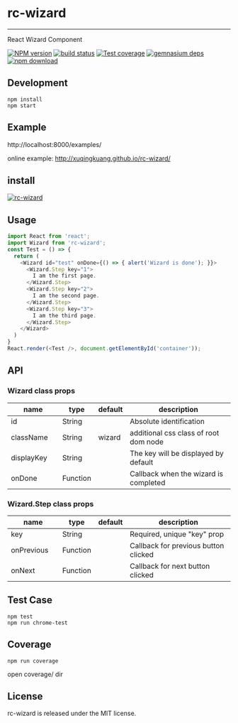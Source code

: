 # rc-wizard
---

React Wizard Component


[![NPM version][npm-image]][npm-url]
[![build status][travis-image]][travis-url]
[![Test coverage][coveralls-image]][coveralls-url]
[![gemnasium deps][gemnasium-image]][gemnasium-url]
[![npm download][download-image]][download-url]

[npm-image]: http://img.shields.io/npm/v/rc-wizard.svg?style=flat-square
[npm-url]: http://npmjs.org/package/rc-wizard
[travis-image]: https://img.shields.io/travis/xuqingkuang/rc-wizard.svg?style=flat-square
[travis-url]: https://travis-ci.org/xuqingkuang/rc-wizard
[coveralls-image]: https://img.shields.io/coveralls/xuqingkuang/rc-wizard.svg?style=flat-square
[coveralls-url]: https://coveralls.io/r/xuqingkuang/rc-wizard?branch=master
[gemnasium-image]: http://img.shields.io/gemnasium/xuqingkuang/rc-wizard.svg?style=flat-square
[gemnasium-url]: https://gemnasium.com/xuqingkuang/rc-wizard
[node-image]: https://img.shields.io/badge/node.js-%3E=_0.10-green.svg?style=flat-square
[node-url]: http://nodejs.org/download/
[download-image]: https://img.shields.io/npm/dm/rc-wizard.svg?style=flat-square
[download-url]: https://npmjs.org/package/rc-wizard

## Development

```
npm install
npm start
```

## Example

http://localhost:8000/examples/


online example: http://xuqingkuang.github.io/rc-wizard/


## install


[![rc-wizard](https://nodei.co/npm/rc-wizard.png)](https://npmjs.org/package/rc-wizard)


## Usage

```js
import React from 'react';
import Wizard from 'rc-wizard';
const Test = () => {
  return (
    <Wizard id="test" onDone={() => { alert('Wizard is done'); }}>
      <Wizard.Step key="1">
        I am the first page.
      </Wizard.Step>
      <Wizard.Step key="2">
        I am the second page.
      </Wizard.Step>
      <Wizard.Step key="3">
        I am the third page.
      </Wizard.Step>
    </Wizard>
  )
}
React.render(<Test />, document.getElementById('container'));
```

## API

### Wizard class props

<table class="table table-bordered table-striped">
  <thead>
    <tr>
      <th style="width: 100px;">name</th>
      <th style="width: 50px;">type</th>
      <th style="width: 50px;">default</th>
      <th>description</th>
    </tr>
  </thead>
  <tbody>
    <tr>
      <td>id</td>
      <td>String</td>
      <td></td>
      <td>Absolute identification</td>
    </tr>
    <tr>
      <td>className</td>
      <td>String</td>
      <td>wizard</td>
      <td>additional css class of root dom node</td>
    </tr>
    <tr>
      <td>displayKey</td>
      <td>String</td>
      <td></td>
      <td>The key will be displayed by default</td>
    </tr>
    <tr>
      <td>onDone</td>
      <td>Function</td>
      <td></td>
      <td>Callback when the wizard is completed</td>
    </tr>
  </tbody>
</table>

### Wizard.Step class props

<table class="table table-bordered table-striped">
  <thead>
    <tr>
        <th style="width: 100px;">name</th>
        <th style="width: 50px;">type</th>
        <th style="width: 50px;">default</th>
        <th>description</th>
    </tr>
  </thead>
  <tbody>
    <tr>
      <td>key</td>
      <td>String</td>
      <td></td>
      <td>Required, unique "key" prop</td>
    </tr>
    <tr>
      <td>onPrevious</td>
      <td>Function</td>
      <td></td>
      <td>Callback for previous button clicked</td>
    </tr>
    <tr>
      <td>onNext</td>
      <td>Function</td>
      <td></td>
      <td>Callback for next button clicked</td>
    </tr>
  </tbody>
</table>

## Test Case

```
npm test
npm run chrome-test
```

## Coverage

```
npm run coverage
```

open coverage/ dir

## License

rc-wizard is released under the MIT license.
